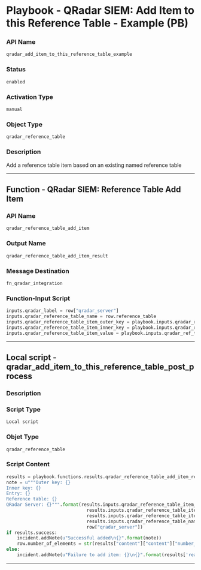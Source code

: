 <!--
    DO NOT MANUALLY EDIT THIS FILE
    THIS FILE IS AUTOMATICALLY GENERATED WITH resilient-sdk codegen
    Generated with resilient-sdk v49.1.51
-->

# Playbook - QRadar SIEM: Add Item to this Reference Table - Example (PB)

### API Name
`qradar_add_item_to_this_reference_table_example`

### Status
`enabled`

### Activation Type
`manual`

### Object Type
`qradar_reference_table`

### Description
Add a reference table item based on an existing named reference table


---
## Function - QRadar SIEM: Reference Table Add Item

### API Name
`qradar_reference_table_add_item`

### Output Name
`qradar_reference_table_add_item_result`

### Message Destination
`fn_qradar_integration`

### Function-Input Script
```python
inputs.qradar_label = row["qradar_server"]
inputs.qradar_reference_table_name = row.reference_table
inputs.qradar_reference_table_item_outer_key = playbook.inputs.qradar_ref_table_outer_key or "1"
inputs.qradar_reference_table_item_inner_key = playbook.inputs.qradar_ref_table_inner_key or "city"
inputs.qradar_reference_table_item_value = playbook.inputs.qradar_ref_table_update
```

---

## Local script - qradar_add_item_to_this_reference_table_post_process

### Description


### Script Type
`Local script`

### Objet Type
`qradar_reference_table`

### Script Content
```python
results = playbook.functions.results.qradar_reference_table_add_item_result
note = u"""Outer key: {}
Inner key: {}
Entry: {}
Reference table: {}
QRadar Server: {}""".format(results.inputs.qradar_reference_table_item_outer_key,
                              results.inputs.qradar_reference_table_item_inner_key,
                              results.inputs.qradar_reference_table_item_value, 
                              results.inputs.qradar_reference_table_name,
                              row["qradar_server"])
if results.success:
    incident.addNote(u"Successful added\n{}".format(note))
    row.number_of_elements = str(results["content"]["content"]["number_of_elements"])
else:
    incident.addNote(u"Failure to add item: {}\n{}".format(results['reason'], note))
```

---
